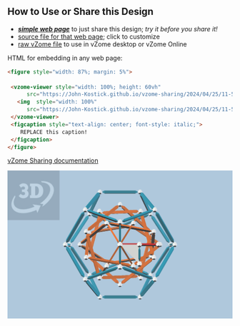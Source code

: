 
## How to Use or Share this Design

 - [***simple web page***](<https://John-Kostick.github.io/vzome-sharing/2024/04/25/11-51-43-Dodeca-Study/>) to just share this design; *try it before you share it!*
 - [source file for that web page](<https://github.com/John-Kostick/vzome-sharing/edit/main/2024/04/25/11-51-43-Dodeca-Study/index.md>); click to customize
 - [raw vZome file](<https://raw.githubusercontent.com/John-Kostick/vzome-sharing/main/2024/04/25/11-51-43-Dodeca-Study/Dodeca-Study.vZome>) to use in vZome desktop or vZome Online
 
 HTML for embedding in any web page:
 ```html
<figure style="width: 87%; margin: 5%">
  
  <vzome-viewer style="width: 100%; height: 60vh" 
       src="https://John-Kostick.github.io/vzome-sharing/2024/04/25/11-51-43-Dodeca-Study/Dodeca-Study.vZome" >
    <img  style="width: 100%"
       src="https://John-Kostick.github.io/vzome-sharing/2024/04/25/11-51-43-Dodeca-Study/Dodeca-Study.png" >
  </vzome-viewer>
  <figcaption style="text-align: center; font-style: italic;">
     REPLACE this caption!
  </figcaption>
</figure>

 ```

[vZome Sharing documentation](https://vzome.github.io/vzome/sharing.html#how-it-works)

![Image](<Dodeca-Study.png>)

